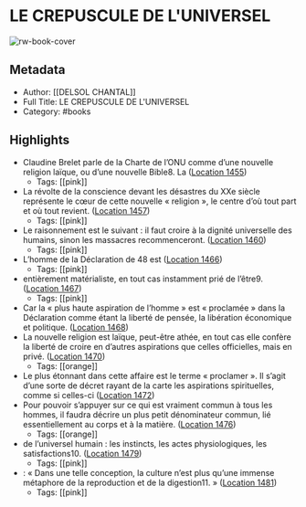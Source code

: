 # LE CREPUSCULE DE L&#39;UNIVERSEL

![rw-book-cover](https://m.media-amazon.com/images/I/71-OEoi2FJL._SY160.jpg)

## Metadata
- Author: [[DELSOL CHANTAL]]
- Full Title: LE CREPUSCULE DE L&#39;UNIVERSEL
- Category: #books

## Highlights
- Claudine Brelet parle de la Charte de l’ONU comme d’une nouvelle religion laïque, ou d’une nouvelle Bible8. La ([Location 1455](https://readwise.io/to_kindle?action=open&asin=B0CYQLWTFX&location=1455))
    - Tags: [[pink]] 
- La révolte de la conscience devant les désastres du XXe siècle représente le cœur de cette nouvelle « religion », le centre d’où tout part et où tout revient. ([Location 1457](https://readwise.io/to_kindle?action=open&asin=B0CYQLWTFX&location=1457))
    - Tags: [[pink]] 
- Le raisonnement est le suivant : il faut croire à la dignité universelle des humains, sinon les massacres recommenceront. ([Location 1460](https://readwise.io/to_kindle?action=open&asin=B0CYQLWTFX&location=1460))
    - Tags: [[pink]] 
- L’homme de la Déclaration de 48 est ([Location 1466](https://readwise.io/to_kindle?action=open&asin=B0CYQLWTFX&location=1466))
    - Tags: [[pink]] 
- entièrement matérialiste, en tout cas instamment prié de l’être9. ([Location 1467](https://readwise.io/to_kindle?action=open&asin=B0CYQLWTFX&location=1467))
    - Tags: [[pink]] 
- Car la « plus haute aspiration de l’homme » est « proclamée » dans la Déclaration comme étant la liberté de pensée, la libération économique et politique. ([Location 1468](https://readwise.io/to_kindle?action=open&asin=B0CYQLWTFX&location=1468))
- La nouvelle religion est laïque, peut-être athée, en tout cas elle confère la liberté de croire en d’autres aspirations que celles officielles, mais en privé. ([Location 1470](https://readwise.io/to_kindle?action=open&asin=B0CYQLWTFX&location=1470))
    - Tags: [[orange]] 
- Le plus étonnant dans cette affaire est le terme « proclamer ». Il s’agit d’une sorte de décret rayant de la carte les aspirations spirituelles, comme si celles-ci ([Location 1472](https://readwise.io/to_kindle?action=open&asin=B0CYQLWTFX&location=1472))
- Pour pouvoir s’appuyer sur ce qui est vraiment commun à tous les hommes, il faudra décrire un plus petit dénominateur commun, lié essentiellement au corps et à la matière. ([Location 1476](https://readwise.io/to_kindle?action=open&asin=B0CYQLWTFX&location=1476))
    - Tags: [[orange]] 
- de l’universel humain : les instincts, les actes physiologiques, les satisfactions10. ([Location 1479](https://readwise.io/to_kindle?action=open&asin=B0CYQLWTFX&location=1479))
    - Tags: [[pink]] 
- : « Dans une telle conception, la culture n’est plus qu’une immense métaphore de la reproduction et de la digestion11. » ([Location 1481](https://readwise.io/to_kindle?action=open&asin=B0CYQLWTFX&location=1481))
    - Tags: [[pink]] 
